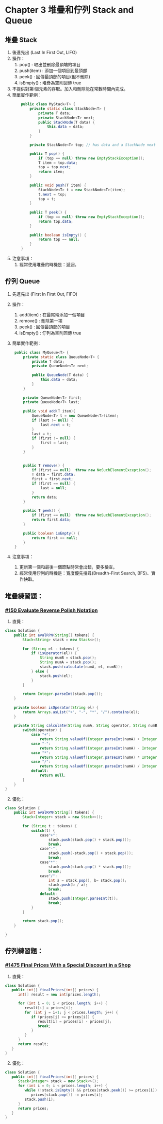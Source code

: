 # Chapter 3 堆疊和佇列 Stack and Queue
## 堆疊 Stack
1. 後進先出 (Last In First Out, LIFO)
2. 操作：
   1. pop() : 取出並刪除最頂端的項目
   2. push(item) : 添加一個項目到最頂部
   3. peek() : 回傳最頂部的項目(但不刪除)
   4. isEmpty() : 堆疊為空則回傳 true
3. 不提供對第i個元素的存取。加入和刪除能在常數時間內完成。
4. 簡單實作範例：
    ```java
        public class MyStack<T> {
            private static class StackNode<T> {
                private T data;
                private StackNode<T> next;
                public StackNode(T data) {
                    this.data = data;
                }
            }
        
            private StackNode<T> top; // has data and a StackNode next
   
            public T pop() {
                if (top == null) throw new EmptyStackException();
                T item = top.data;
                top = top.next;
                return item;
            }
        
            public void push(T item) {
                StackNode<T> t = new StackNode<T>(item);
                t.next = top;
                top = t;
            }
        
            public T peek() {
                if (top == null) throw new EmptyStackException();
                return top.data;
            }
        
            public boolean isEmpty() {
                return top == null;
            }
        }
    ```
5. 注意事項：
   1. 經常使用堆疊的時機是：遞迴。
   
## 佇列 Queue
1. 先進先出 (First In First Out, FIFO)
2. 操作：
   1. add(item) : 在最尾端添加一個項目
   2. remove() : 刪除第一項
   3. peek() : 回傳最頂部的項目
   4. isEmpty() : 佇列為空則回傳 true
3. 簡單實作範例：
   ```java
    public class MyQueue<T> {
        private static class QueueNode<T> {
            private T data;
            private QueueNode<T> next;
    
            public QueueNode(T data) {
                this.data = data;
            }
        }
        
        private QueueNode<T> first;
        private QueueNode<T> last;
        
        public void add(T item){
            QueueNode<T> t = new QueueNode<T>(item);
            if (last != null) {
                last.next = t;
            }
            last = t;
            if (first != null) {
                first = last;
            }
        }
        
        
        public T remove() {
            if (first == null)  throw new NoSuchElementException();
            T data = first.data;
            first = first.next;
            if (first == null) {
                last = null;
            }
            return data;
        }
        
        public T peek() {
            if (first == null)  throw new NoSuchElementException();
            return first.data;
        }
        
        public boolean isEmpty() {
            return first == null;
        }
    }
   ```
   
5. 注意事項：
   1. 更新第一個和最後一個節點時常會出錯，要多檢查。
   2. 經常使用佇列的時機是：寬度優先搜尋(Breadth-First Search, BFS)、實作快取。


## 堆疊練習題： 
### [#150 Evaluate Reverse Polish Notation](https://leetcode.com/problems/evaluate-reverse-polish-notation/)
1. 直覺：
```java
class Solution {
    public int evalRPN(String[] tokens) {
        Stack<String> stack = new Stack<>();
        
        for (String el : tokens) {
            if (isOperator(el)) {
                String numB = stack.pop();
                String numA = stack.pop();
                stack.push(calculate(numA, el, numB));
            } else {
                stack.push(el);
            }
        }
        
        return Integer.parseInt(stack.pop());
    }
    
    private boolean isOperator(String el) {
        return Arrays.asList("+", "-", "*", "/").contains(el);
    }
    
    private String calculate(String numA, String operator, String numB) {
        switch(operator) {
            case "+":
                return String.valueOf(Integer.parseInt(numA) + Integer.parseInt(numB));
            case "-":
                return String.valueOf(Integer.parseInt(numA) - Integer.parseInt(numB));
            case "*":
                return String.valueOf(Integer.parseInt(numA) * Integer.parseInt(numB));
            case "/":
                return String.valueOf(Integer.parseInt(numA) / Integer.parseInt(numB));
            default:
                return null;
        }
    }
}
```

2. 優化：
```java
class Solution {
    public int evalRPN(String[] tokens) {
        Stack<Integer> stack = new Stack<>();
        
        for (String t : tokens) {
            switch(t) {
                case"+":
                    stack.push(stack.pop() + stack.pop());
                    break;
                case"-":
                    stack.push(-stack.pop() + stack.pop());
                    break;
                case"*":
                    stack.push(stack.pop() * stack.pop());
                    break;
                case"/":
                    int a = stack.pop(), b= stack.pop();
                    stack.push(b / a);
                    break;
                default:
                    stack.push(Integer.parseInt(t));
                    break;
            }
        }
        
        return stack.pop();
    }   
    
}
```

## 佇列練習題：
### [#1475 Final Prices With a Special Discount in a Shop](https://leetcode.com/problems/final-prices-with-a-special-discount-in-a-shop/)
1. 直覺：
```java
class Solution {
   public int[] finalPrices(int[] prices) {
      int[] result = new int[prices.length];

      for (int i = 0; i < prices.length; i++) {
         result[i] = prices[i];
         for (int j = i+1; j < prices.length; j++) {
            if (prices[j] <= prices[i]) {
               result[i] = prices[i] - prices[j];
               break;
            }
         }
      }
      return result;
   }
}
```

2. 優化：
```java
class Solution {
   public int[] finalPrices(int[] prices) {
      Stack<Integer> stack = new Stack<>();
      for (int i = 0; i < prices.length; i++) {
         while (!stack.isEmpty() && prices[stack.peek()] >= prices[i])
            prices[stack.pop()] -= prices[i];
         stack.push(i);
      }
      return prices;
   }
}
```
